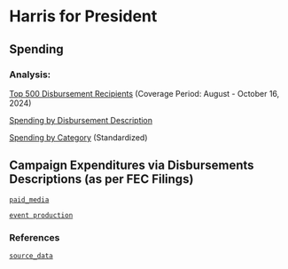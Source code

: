 # Harris for President

## Spending 



### Analysis:

[Top 500 Disbursement Recipients](https://github.com/gaiaus/2024-us-presidential-general-election/blob/main/harris/spending/top_500_recipients.MD) (Coverage Period: August - October 16, 2024)

[Spending by Disbursement Description](https://github.com/gaiaus/2024-us-presidential-general-election/blob/main/harris/spending/by_disbursement_description.MD)

[Spending by Category](https://github.com/gaiaus/2024-us-presidential-general-election/blob/main/harris/spending/by_spending_category.MD) (Standardized)

## Campaign Expenditures via Disbursements Descriptions (as per FEC Filings)

[`paid_media`](https://github.com/gaiaus/2024-us-presidential-general-election/blob/main/harris/spending/by_spending_category.MD)

[`event production`](https://github.com/gaiaus/2024-us-presidential-general-election/tree/main/harris/spending/event_production)

### References

[`source_data`](https://github.com/gaiaus/2024-us-presidential-general-election/tree/main/harris/spending/source_data)

